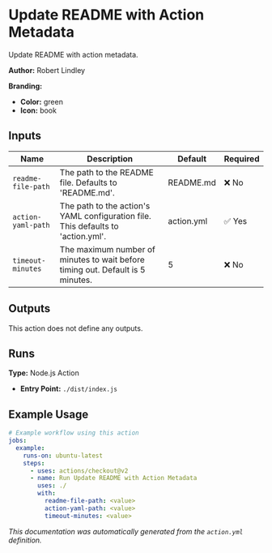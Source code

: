 # Update README with Action Metadata

Update README with action metadata.

**Author:** Robert Lindley

**Branding:**

- **Color:** green
- **Icon:** book

## Inputs

| Name               | Description                                                                      | Default    | Required |
| ------------------ | -------------------------------------------------------------------------------- | ---------- | -------- |
| `readme-file-path` | The path to the README file. Defaults to 'README.md'.                            | README.md  | ❌ No    |
| `action-yaml-path` | The path to the action's YAML configuration file. This defaults to 'action.yml'. | action.yml | ✅ Yes   |
| `timeout-minutes`  | The maximum number of minutes to wait before timing out. Default is 5 minutes.   | 5          | ❌ No    |

## Outputs

This action does not define any outputs.

## Runs

**Type:** Node.js Action

- **Entry Point:** `./dist/index.js`

## Example Usage

```yaml
# Example workflow using this action
jobs:
  example:
    runs-on: ubuntu-latest
    steps:
      - uses: actions/checkout@v2
      - name: Run Update README with Action Metadata
        uses: ./
        with:
          readme-file-path: <value>
          action-yaml-path: <value>
          timeout-minutes: <value>
```

_This documentation was automatically generated from the `action.yml`
definition._
